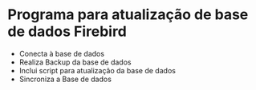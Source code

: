 # Programa para atualização de base de dados Firebird

- Conecta à base de dados
- Realiza Backup da base de dados
- Inclui script para atualização da base de dados
- Sincroniza a Base de dados


